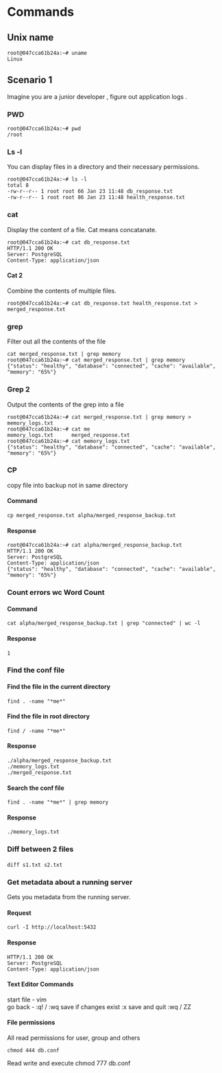 # Commands

## Unix name 

```
root@047cca61b24a:~# uname
Linux
```
## Scenario 1
Imagine you are a junior developer , figure out application logs . 
### PWD
```
root@047cca61b24a:~# pwd
/root
```
### Ls -l 
You can display files in a directory and their necessary permissions. 
```
root@047cca61b24a:~# ls -l 
total 8
-rw-r--r-- 1 root root 66 Jan 23 11:48 db_response.txt
-rw-r--r-- 1 root root 86 Jan 23 11:48 health_response.txt
```
### cat 
Display the content of a file. Cat means concatanate. 
```
root@047cca61b24a:~# cat db_response.txt 
HTTP/1.1 200 OK
Server: PostgreSQL
Content-Type: application/json
```
#### Cat 2 
Combine the contents of multiple files. 
```
root@047cca61b24a:~# cat db_response.txt health_response.txt > merged_response.txt
```
### grep 
Filter out all the contents of the file
```
cat merged_response.txt | grep memory
root@047cca61b24a:~# cat merged_response.txt | grep memory
{"status": "healthy", "database": "connected", "cache": "available", "memory": "65%"}
```
### Grep 2
Output the contents of the grep into a file
```
root@047cca61b24a:~# cat merged_response.txt | grep memory > memory_logs.txt
root@047cca61b24a:~# cat me
memory_logs.txt      merged_response.txt  
root@047cca61b24a:~# cat memory_logs.txt 
{"status": "healthy", "database": "connected", "cache": "available", "memory": "65%"}
```

### CP
copy file into backup not in same directory
#### Command
```
cp merged_response.txt alpha/merged_response_backup.txt
```
#### Response
```
root@047cca61b24a:~# cat alpha/merged_response_backup.txt 
HTTP/1.1 200 OK
Server: PostgreSQL
Content-Type: application/json
{"status": "healthy", "database": "connected", "cache": "available", "memory": "65%"}
```
###  Count errors wc Word Count
#### Command 
```
cat alpha/merged_response_backup.txt | grep "connected" | wc -l
```
#### Response
````
1
````
### Find the conf file 
#### Find the file in the current directory
```
find . -name "*me*"   
```
#### Find the file in root directory
```
find / -name "*me*"
```
#### Response
```
./alpha/merged_response_backup.txt
./memory_logs.txt
./merged_response.txt
```
#### Search the conf file 
```
find . -name "*me*" | grep memory
```
#### Response
```
./memory_logs.txt
```
### Diff between 2 files 
#### 
```
diff s1.txt s2.txt 
```
### Get metadata about a running server 
Gets you metadata from the running server. 
#### Request 
```
curl -I http://localhost:5432
```
#### Response
```
HTTP/1.1 200 OK
Server: PostgreSQL
Content-Type: application/json
```
#### Text Editor Commands
start file -  vim  
go back - :q! / :wq
save if changes exist :x 
save and quit :wq / ZZ

#### File permissions
All read permissions for user, group and others
```
chmod 444 db.conf 
```
Read write and execute chmod 777 db.conf 







